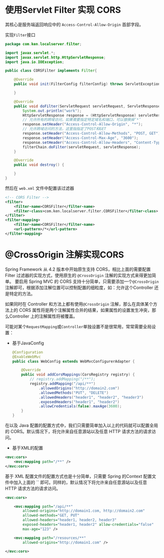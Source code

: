 # 使用Servlet Filter 实现 CORS

其核心是服务端返回响应中的 `Access-Control-Allow-Origin` 首部字段。

实现`Filter`接口

```java
package com.ken.localserver.filter;

import javax.servlet.*;
import javax.servlet.http.HttpServletResponse;
import java.io.IOException;

public class CORSFilter implements Filter{

    @Override
    public void init(FilterConfig filterConfig) throws ServletException {

    }

    @Override
    public void doFilter(ServletRequest servletRequest, ServletResponse servletResponse, FilterChain filterChain) throws IOException, ServletException {
        System.out.println("work");
        HttpServletResponse response = (HttpServletResponse) servletResponse;
        // 允许所有的跨域访问，如果需要指定特定域名和端口，可以替换掉‘*’
        response.setHeader("Access-Control-Allow-Origin", "*");
        // 允许跨域访问的方法，这里指指定了POST和GET
        response.setHeader("Access-Control-Allow-Methods", "POST, GET");
        response.setHeader("Access-Control-Max-Age", "3600");
        response.setHeader("Access-Control-Allow-Headers", "Content-Type, Access-Control-Allow-Headers, Authorization, X-Requested-With");
        filterChain.doFilter(servletRequest, servletResponse);
    }

    @Override
    public void destroy() {

    }
}
```

然后在 `web.xml` 文件中配置该过滤器

```xml
<!-- CORS Filter -->
<filter>
    <filter-name>CORSFilter</filter-name>
    <filter-class>com.ken.localserver.filter.CORSFilter</filter-class>
</filter>
<filter-mapping>
    <filter-name>CORSFilter</filter-name>
    <url-pattern>/*</url-pattern>
</filter-mapping>
```



# @CrossOrigin 注解实现CORS

 Spring Framework 从 4.2 版本中开始原生支持 CORS，相比上面的需要配置 Filter 过滤器的实现方式，使用原生的 `@CrossOrigin` 注解的实现方式来得更加简单。 要启用 Spring MVC 的 CORS 支持十分简单，只需要添加一个`@CrossOrigin`注解即可，根据添加注解位置可以控制配置的细粒度，如：允许这个Controller 还是特定的方法。

如果同时在 Controller 和方法上都有使用`@CrossOrigin` 注解，那么在具体某个方法上的 CORS 属性将是两个注解属性合并的结果，如果属性的设置发生冲突，那么Controller 上的注解属性将被覆盖。

可能对某个`RequestMapping`或`Controller`单独设置不是很常用，常常需要全局设置：

* 基于JavaConfig

  ```java
  @Configuration
  @EnableWebMvc
  public class WebConfig extends WebMvcConfigurerAdapter {
  
      @Override
      public void addCorsMappings(CorsRegistry registry) {
          // registry.addMapping("/**");
          registry.addMapping("/api/**")
              .allowedOrigins("http://domain2.com")
              .allowedMethods("PUT", "DELETE")
              .allowedHeaders("header1", "header2", "header3")
              .exposedHeaders("header1", "header2")
              .allowCredentials(false).maxAge(3600);
      }
  }
  ```

在以及 Java 配置的配置方式中，我们只需要简单加入以上的代码就可以配置全局的 CORS。默认情况下，将允许来自任意源站以及任意 HTTP 请求方法的请求访问。

* 基于XML的配置

```xml
<mvc:cors>
    <mvc:mapping path="/**" />
</mvc:cors>
```

基于 XML 配置文件的配置方式也是十分简单，只需要 Spring 的Context 配置文件中加入上面的 `` 即可。同样的，默认情况下将允许来自任意源站以及任意 HTTP 请求方法的请求访问。

```xml
<mvc:cors>

    <mvc:mapping path="/api/**"
        allowed-origins="http://domain1.com, http://domain2.com"
        allowed-methods="GET, PUT"
        allowed-headers="header1, header2, header3"
        exposed-headers="header1, header2" allow-credentials="false"
        max-age="123" />

    <mvc:mapping path="/resources/**"
        allowed-origins="http://domain1.com" />

</mvc:cors>
```